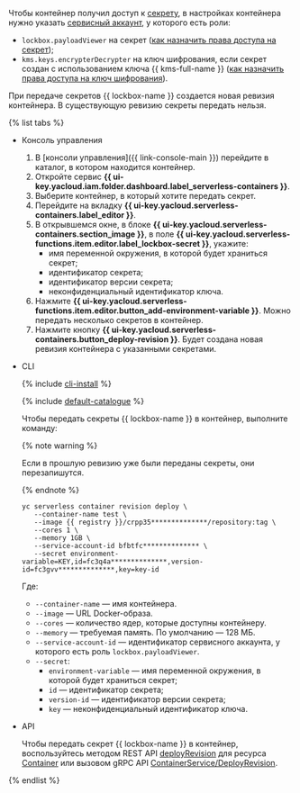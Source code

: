 Чтобы контейнер получил доступ к [секрету](../../lockbox/concepts/secret.md), в настройках контейнера нужно указать [сервисный аккаунт](../../iam/concepts/users/service-accounts.md), у которого есть роли:
* `lockbox.payloadViewer` на секрет ([как назначить права доступа на секрет](../../lockbox/operations/secret-access.md));
* `kms.keys.encrypterDecrypter` на ключ шифрования, если секрет создан с использованием ключа {{ kms-full-name }} ([как назначить права доступа на ключ шифрования](../../kms/operations/key-access.md)).

При передаче секретов {{ lockbox-name }} создается новая ревизия контейнера. В существующую ревизию секреты передать нельзя.

{% list tabs %}

- Консоль управления
    
    1. В [консоли управления]({{ link-console-main }}) перейдите в каталог, в котором находится контейнер.
    1. Откройте сервис **{{ ui-key.yacloud.iam.folder.dashboard.label_serverless-containers }}**.
    1. Выберите контейнер, в который хотите передать секрет.
    1. Перейдите на вкладку **{{ ui-key.yacloud.serverless-containers.label_editor }}**.
    1. В открывшемся окне, в блоке **{{ ui-key.yacloud.serverless-containers.section_image }}**, в поле **{{ ui-key.yacloud.serverless-functions.item.editor.label_lockbox-secret }}**, укажите:
        * имя переменной окружения, в которой будет храниться секрет;
        * идентификатор секрета;
        * идентификатор версии секрета;
        * неконфиденциальный идентификатор ключа.
    1. Нажмите **{{ ui-key.yacloud.serverless-functions.item.editor.button_add-environment-variable }}**. Можно передать несколько секретов в контейнер.
    1. Нажмите кнопку **{{ ui-key.yacloud.serverless-containers.button_deploy-revision }}**. Будет создана новая ревизия контейнера с указанными секретами.
    
- CLI

    {% include [cli-install](../cli-install.md) %}

    {% include [default-catalogue](../default-catalogue.md) %}

    Чтобы передать секреты {{ lockbox-name }} в контейнер, выполните команду:

    {% note warning %}

    Если в прошлую ревизию уже были переданы секреты, они перезапишутся.

    {% endnote %}

    ```
    yc serverless container revision deploy \
       --container-name test \
       --image {{ registry }}/crpp35**************/repository:tag \
       --cores 1 \
       --memory 1GB \
       --service-account-id bfbtfc************** \
       --secret environment-variable=KEY,id=fc3q4a**************,version-id=fc3gvv**************,key=key-id
    ```

    Где:

    * `--container-name` — имя контейнера.
    * `--image` — URL Docker-образа.
    * `--cores` — количество ядер, которые доступны контейнеру.
    * `--memory` — требуемая память. По умолчанию — 128 МБ.
    * `--service-account-id` — идентификатор сервисного аккаунта, у которого есть роль `lockbox.payloadViewer`.
    * `--secret`:
        * `environment-variable` — имя переменной окружения, в которой будет храниться секрет;
        * `id` — идентификатор секрета;
        * `version-id` — идентификатор версии секрета;
        * `key` — неконфиденциальный идентификатор ключа.

- API

  Чтобы передать секрет {{ lockbox-name }} в контейнер, воспользуйтесь методом REST API [deployRevision](../../serverless-containers/containers/api-ref/Container/deployRevision.md) для ресурса [Container](../../serverless-containers/containers/api-ref/Container/index.md) или вызовом gRPC API [ContainerService/DeployRevision](../../serverless-containers/containers/api-ref/grpc/container_service.md#deployRevision).

{% endlist %}